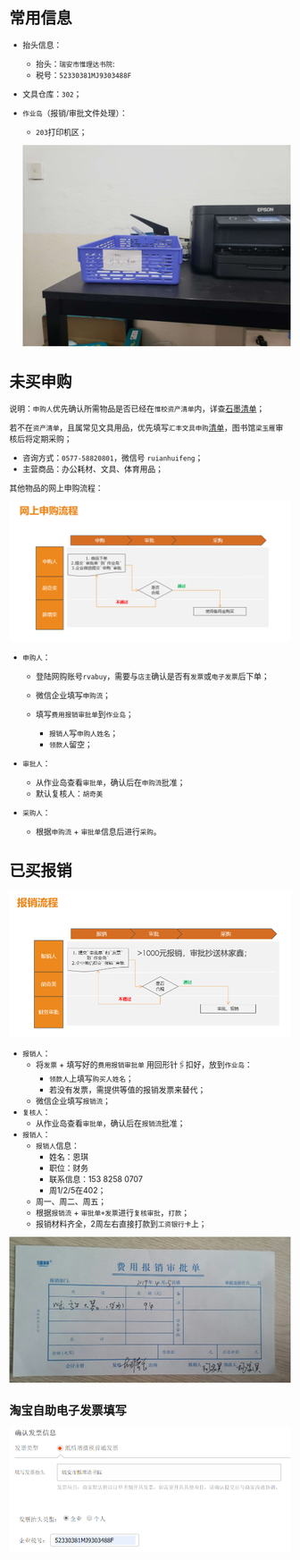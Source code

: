 # 常用信息

- 抬头信息：
  - 抬头：`瑞安市惟理达书院`: 
  - 税号：`52330381MJ9303488F`

- 文具仓库：`302`；

- `作业岛`（报销/审批文件处理）：

  - `203`打印机区；

  ![1555480928579](media/1555480928579.png)

    

# 未买申购

说明：`申购人`优先确认所需物品是否已经在`惟校资产清单`内，详查[石墨清单](https://shimo.im/sheet/UFae1MU8GmUXUKeu/gF0sA)；

若不在`资产清单`，且属常见文具用品，优先填写`汇丰文具申购`[清单](https://shimo.im/sheet/UFae1MU8GmUXUKeu/3bjMr)，图书馆`梁玉雁`审核后将定期采购；

- 咨询方式：`0577-58820801`，微信号 `ruianhuifeng`；
- 主营商品：办公耗材、文具、体育用品；

其他物品的网上申购流程：

![1555481818624](media/1555481818624.png)

- `申购人`：

    - 登陆网购账号`rvabuy`，需要与`店主`确认是否有`发票`或`电子发票`后下单；
    - 微信企业填写`申购流`；  

    - 填写`费用报销审批单`到`作业岛`；
        - `报销人`写`申购人姓名`；
        - `领款人`留空；

- `审批人`：

    - 从作业岛查看`审批单`，确认后在`申购流`批准；
    - 默认复核人：`胡奇美`

- `采购人`：

    - 根据`申购流` + `审批单`信息后进行`采购`。

      

# 已买报销

![1555481790868](media/1555481790868.png)

- `报销人`：
  - 将`发票` + 填写好的`费用报销审批单` 用回形针🖇扣好，放到`作业岛`：
    - `领款人`上填写`购买人姓名`；
    - 若没有发票，需提供等值的报销发票来替代；
  - 微信企业填写`报销流`；
- `复核人`：
  - 从作业岛查看`审批单`，确认后在`报销流`批准；
- `报销人`：
  - `报销人`信息：
    - 姓名：恩琪
    - 职位：财务
    - 联系信息：153 8258 0707
    - 周1/2/5在402；
  - 周一、周二、周五；
  - 根据`报销流` + `审批单+发票`进行`复核审批`，`打款`；
  - 报销材料齐全，2周左右直接打款到`工资银行卡`上；

![1555303317965](media/1555303317965.png)



## 淘宝自助电子发票填写

![1555298968972](media/1555298968972.png)



